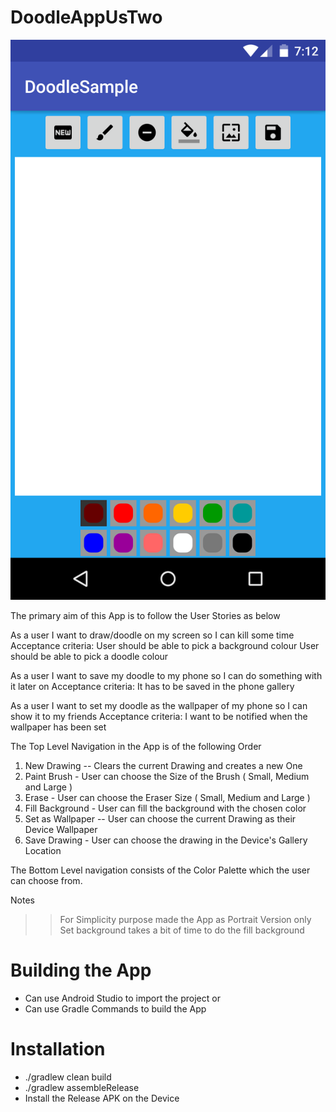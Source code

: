 # DoodleAppUsTwo

![alt tag](https://github.com/anbuuu/DoodleAppUsTwo/blob/master/Doodle_Default_screen.png)

The primary aim of this App is to follow the User Stories as below 

As a user I want to draw/doodle on my screen so I can kill some time
Acceptance criteria:
	User should be able to pick a background colour
	User should be able to pick a doodle colour

As a user I want to save my doodle to my phone so I can do something with it later on
Acceptance criteria:
It has to be saved in the phone gallery

As a user I want to set my doodle as the wallpaper of my phone so I can show it to my friends
Acceptance criteria:
I want to be notified when the wallpaper has been set

The Top Level Navigation in the App is of the following Order 

1. New Drawing -- Clears the current Drawing and creates a new One 
2. Paint Brush - User can choose the Size of the Brush ( Small, Medium and Large )
3. Erase - User can choose the Eraser Size ( Small, Medium and Large )
4. Fill Background - User can fill the background with the chosen color
5. Set as Wallpaper -- User can choose the current Drawing as their Device Wallpaper
6. Save Drawing - User can choose the drawing in the Device's Gallery Location

The Bottom Level navigation consists of the Color Palette which the user can choose from.

Notes
>> For Simplicity purpose made the App as Portrait Version only 
>> Set background takes a bit of time to do the fill background

# Building the App
- Can use Android Studio to import the project or 
- Can use Gradle Commands to build the App
# Installation
- ./gradlew clean build
- ./gradlew assembleRelease
- Install the Release APK on the Device 
